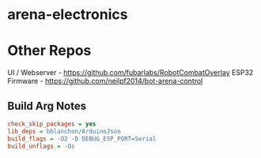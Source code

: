 # arena-electronics

# Other Repos

UI / Webserver - https://github.com/fubarlabs/RobotCombatOverlay
ESP32 Firmware - https://github.com/neilpf2014/bot-arena-control
## Build Arg Notes

```ini
check_skip_packages = yes
lib_deps = bblanchon/ArduinoJson
build_flags = -O2 -D DEBUG_ESP_PORT=Serial
build_unflags = -Os
```
